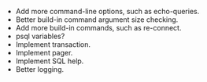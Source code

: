 * Add more command-line options, such as echo-queries.
* Better build-in command argument size checking.
* Add more build-in commands, such as re-connect.
* psql variables?
* Implement transaction.
* Implement pager.
* Implement SQL help.
* Better logging.
